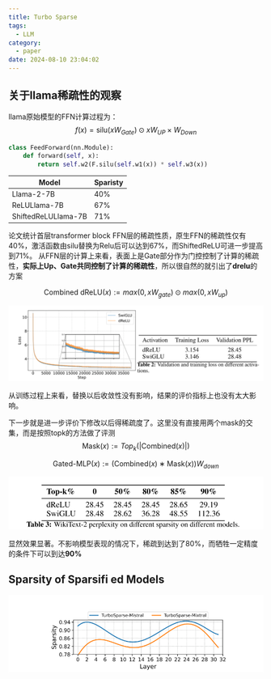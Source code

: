```yaml
---
title: Turbo Sparse
tags:
  - LLM
category:
  - paper
date: 2024-08-10 23:04:02
---
```


## 关于llama稀疏性的观察
llama原始模型的FFN计算过程为：
$$
f(x) = \text{silu}(xW_{Gate}) \odot xW_{UP} \times W_{Down}
$$
```python
class FeedForward(nn.Module):
    def forward(self, x):
        return self.w2(F.silu(self.w1(x)) * self.w3(x))
```

| Model               | Sparisty |
| ------------------- | -------- |
| Llama-2-7B          | 40%      |
| ReLULlama-7B        | 67%      |
| ShiftedReLULlama-7B | 71%      |

论文统计首层transformer block FFN层的稀疏性质，原生FFN的稀疏性仅有40%，激活函数由silu替换为Relu后可以达到67%，而ShiftedReLU可进一步提高到71%。
从FFN层的计算上来看，表面上是Gate部分作为门控控制了计算的稀疏性，**实际上Up、Gate共同控制了计算的稀疏性**，所以很自然的就引出了**drelu**的方案

$$
\text{Combined dReLU} (x) := max(0, xW_{gate} ) \odot max(0, xW_{up} )
$$

![alt text](TurboSparse/image-2.png)

从训练过程上来看，替换以后收敛性没有影响，结果的评价指标上也没有太大影响。

下一步就是进一步评价下修改以后得稀疏度了。这里没有直接用两个mask的交集，而是按照topk的方法做了评测
$$
\text{Mask}(x) := Top_k(|\text{Combined}(x)|) 
$$

$$
		\text{Gated-MLP}(x) := (\text{Combined}(x) ∗ \text{Mask}(x))W_{down}
$$

![alt text](TurboSparse/image-1.png)

显然效果显著。不影响模型表现的情况下，稀疏到达到了80%，而牺牲一定精度的条件下可以到达**90%**

## Sparsity of Sparsifi ed Models

![alt text](TurboSparse/image.png)